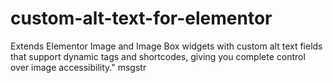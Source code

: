 # custom-alt-text-for-elementor
Extends Elementor Image and Image Box widgets with custom alt text fields that support dynamic tags and shortcodes, giving you complete control over image accessibility." msgstr
